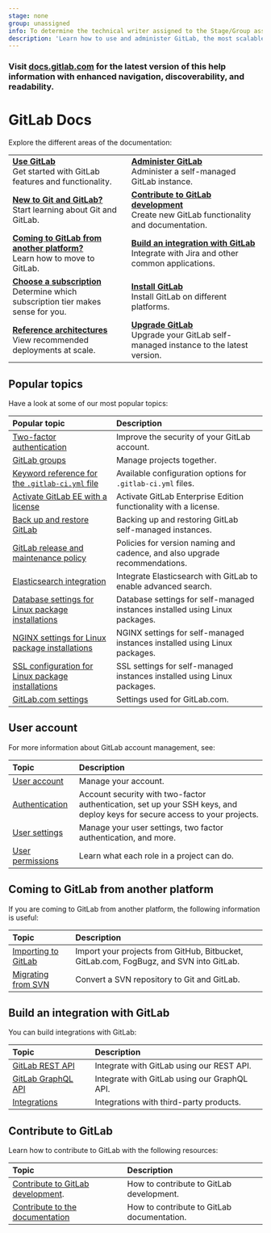 ```yaml
---
stage: none
group: unassigned
info: To determine the technical writer assigned to the Stage/Group associated with this page, see https://handbook.gitlab.com/handbook/product/ux/technical-writing/#assignments
description: 'Learn how to use and administer GitLab, the most scalable Git-based fully integrated platform for software development.'
---
```


<!-- markdownlint-disable MD044 -->
<!-- MD044/proper-names test disabled after this line to make page compatible with markdownlint-cli 0.29.0. -->
<!-- See https://docs.gitlab.com/ee/development/documentation/testing.html#disable-markdownlint-tests -->

<div class="d-none">
  <h3>Visit <a href="https://docs.gitlab.com/ee/">docs.gitlab.com</a> for the latest version
  of this help information with enhanced navigation, discoverability, and readability.</h3>
</div>
<!-- the div above will not display on the docs site but will display on /help -->

<!-- markdownlint-enable MD044 -->

# GitLab Docs

Explore the different areas of the documentation:

|                         |                         |
|:------------------------|:------------------------|
| [**Use GitLab**](user/index.md)<br>Get started with GitLab features and functionality. | [**Administer GitLab**](administration/index.md)<br/>Administer a self-managed GitLab instance. |
| [**New to Git and GitLab?**](tutorials/index.md)<br/>Start learning about Git and GitLab. | [**Contribute to GitLab development**](#contribute-to-gitlab)<br/>Create new GitLab functionality and documentation. |
| [**Coming to GitLab from another platform?**](#coming-to-gitlab-from-another-platform)<br/>Learn how to move to GitLab. | [**Build an integration with GitLab**](#build-an-integration-with-gitlab)<br/>Integrate with Jira and other common applications. |
| [**Choose a subscription**](subscriptions/index.md)<br/>Determine which subscription tier makes sense for you. | [**Install GitLab**](install/index.md)<br/>Install GitLab on different platforms. |
| [**Reference architectures**](administration/reference_architectures/index.md)<br/>View recommended deployments at scale. | [**Upgrade GitLab**](update/index.md)<br/>Upgrade your GitLab self-managed instance to the latest version. |

## Popular topics

Have a look at some of our most popular topics:

| Popular topic                                                                              | Description |
|:-------------------------------------------------------------------------------------------|:------------|
| [Two-factor authentication](user/profile/account/two_factor_authentication.md)             | Improve the security of your GitLab account. |
| [GitLab groups](user/group/index.md)                                                       | Manage projects together. |
| [Keyword reference for the `.gitlab-ci.yml` file](ci/yaml/index.md)                        | Available configuration options for `.gitlab-ci.yml` files. |
| [Activate GitLab EE with a license](administration/license.md)                            | Activate GitLab Enterprise Edition functionality with a license. |
| [Back up and restore GitLab](administration/backup_restore/index.md)                                  | Backing up and restoring GitLab self-managed instances. |
| [GitLab release and maintenance policy](policy/maintenance.md)                             | Policies for version naming and cadence, and also upgrade recommendations. |
| [Elasticsearch integration](integration/advanced_search/elasticsearch.md)                  | Integrate Elasticsearch with GitLab to enable advanced search. |
| [Database settings for Linux package installations](https://docs.gitlab.com/omnibus/settings/database.html) | Database settings for self-managed instances installed using Linux packages. |
| [NGINX settings for Linux package installations](https://docs.gitlab.com/omnibus/settings/nginx.html)       | NGINX settings for self-managed instances installed using Linux packages. |
| [SSL configuration for Linux package installations](https://docs.gitlab.com/omnibus/settings/ssl/index.html)      | SSL settings for self-managed instances installed using Linux packages. |
| [GitLab.com settings](user/gitlab_com/index.md)                                            | Settings used for GitLab.com. |

## User account

For more information about GitLab account management, see:

| Topic                                                      | Description |
|:-----------------------------------------------------------|:------------|
| [User account](user/profile/index.md)                      | Manage your account. |
| [Authentication](topics/authentication/index.md)           | Account security with two-factor authentication, set up your SSH keys, and deploy keys for secure access to your projects. |
| [User settings](user/profile/index.md#access-your-user-settings) | Manage your user settings, two factor authentication, and more. |
| [User permissions](user/permissions.md)                    | Learn what each role in a project can do. |

## Coming to GitLab from another platform

If you are coming to GitLab from another platform, the following information is useful:

| Topic                                                                                  | Description |
|:---------------------------------------------------------------------------------------|:------------|
| [Importing to GitLab](user/project/import/index.md)                                    | Import your projects from GitHub, Bitbucket, GitLab.com, FogBugz, and SVN into GitLab. |
| [Migrating from SVN](user/project/import/index.md#import-repositories-from-subversion) | Convert a SVN repository to Git and GitLab. |

## Build an integration with GitLab

You can build integrations with GitLab:

| Topic                                      | Description |
|:-------------------------------------------|:------------|
| [GitLab REST API](api/rest/index.md)           | Integrate with GitLab using our REST API. |
| [GitLab GraphQL API](api/graphql/index.md) | Integrate with GitLab using our GraphQL API. |
| [Integrations](integration/index.md)      | Integrations with third-party products. |

## Contribute to GitLab

Learn how to contribute to GitLab with the following resources:

| Topic                                                       | Description |
|:------------------------------------------------------------|:------------|
| [Contribute to GitLab development](development/index.md).  | How to contribute to GitLab development. |
| [Contribute to the documentation](development/documentation/index.md)             | How to contribute to GitLab documentation. |
